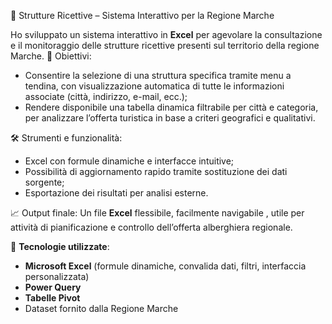🏨 Strutture Ricettive – Sistema Interattivo per la Regione Marche

Ho sviluppato un sistema interattivo in **Excel** per agevolare la consultazione e il monitoraggio delle strutture ricettive presenti sul territorio della regione Marche.
🎯 Obiettivi:
- Consentire la selezione di una struttura specifica tramite menu a tendina, con visualizzazione automatica di tutte le informazioni associate (città, indirizzo, e-mail, ecc.);
- Rendere disponibile una tabella dinamica filtrabile per città e categoria, per analizzare l’offerta turistica in base a criteri geografici e qualitativi.

🛠️ Strumenti e funzionalità:
- Excel con formule dinamiche e interfacce intuitive;
- Possibilità di aggiornamento rapido tramite sostituzione dei dati sorgente;
- Esportazione dei risultati per analisi esterne.

📈 Output finale:
Un file **Excel** flessibile, facilmente navigabile , utile per attività di pianificazione e controllo dell’offerta alberghiera regionale.

🔗 **Tecnologie utilizzate**:  
- **Microsoft Excel** (formule dinamiche, convalida dati, filtri, interfaccia personalizzata)
- **Power Query**
- **Tabelle Pivot**  
- Dataset fornito dalla Regione Marche

